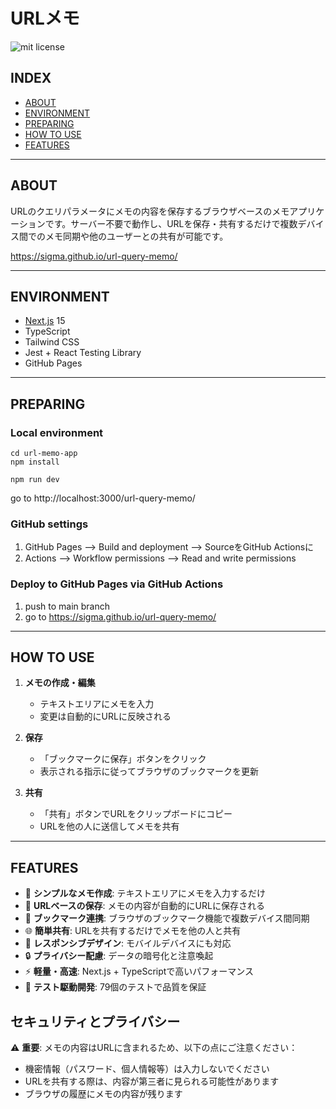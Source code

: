 # URLメモ

![mit license](https://img.shields.io/github/license/sigma/url-query-memo)

## INDEX

- [ABOUT](#about)
- [ENVIRONMENT](#environment)
- [PREPARING](#preparing)
- [HOW TO USE](#how-to-use)
- [FEATURES](#features)

---

## ABOUT

URLのクエリパラメータにメモの内容を保存するブラウザベースのメモアプリケーションです。サーバー不要で動作し、URLを保存・共有するだけで複数デバイス間でのメモ同期や他のユーザーとの共有が可能です。

https://sigma.github.io/url-query-memo/

---

## ENVIRONMENT

- [Next.js](https://nextjs.org/) 15
- TypeScript
- Tailwind CSS
- Jest + React Testing Library
- GitHub Pages

---

## PREPARING

### Local environment

```shell
cd url-memo-app
npm install
```

```shell
npm run dev
```

go to http://localhost:3000/url-query-memo/

### GitHub settings

1. GitHub Pages --> Build and deployment --> SourceをGitHub Actionsに
2. Actions --> Workflow permissions --> Read and write permissions

### Deploy to GitHub Pages via GitHub Actions

1. push to main branch
2. go to https://sigma.github.io/url-query-memo/

---

## HOW TO USE

1. **メモの作成・編集**
   - テキストエリアにメモを入力
   - 変更は自動的にURLに反映される

2. **保存**
   - 「ブックマークに保存」ボタンをクリック
   - 表示される指示に従ってブラウザのブックマークを更新

3. **共有**
   - 「共有」ボタンでURLをクリップボードにコピー
   - URLを他の人に送信してメモを共有

---

## FEATURES

- 📝 **シンプルなメモ作成**: テキストエリアにメモを入力するだけ
- 🔗 **URLベースの保存**: メモの内容が自動的にURLに保存される
- 🔖 **ブックマーク連携**: ブラウザのブックマーク機能で複数デバイス間同期
- 🌐 **簡単共有**: URLを共有するだけでメモを他の人と共有
- 📱 **レスポンシブデザイン**: モバイルデバイスにも対応
- 🔒 **プライバシー配慮**: データの暗号化と注意喚起
- ⚡ **軽量・高速**: Next.js + TypeScriptで高いパフォーマンス
- 🧪 **テスト駆動開発**: 79個のテストで品質を保証

## セキュリティとプライバシー

⚠️ **重要**: メモの内容はURLに含まれるため、以下の点にご注意ください：

- 機密情報（パスワード、個人情報等）は入力しないでください
- URLを共有する際は、内容が第三者に見られる可能性があります
- ブラウザの履歴にメモの内容が残ります
